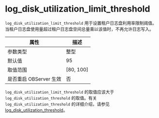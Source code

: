log_disk_utilization_limit_threshold 
=========================================================

`log_disk_utilization_limit_threshold` 用于设置租户日志盘利用率限制阈值。当租户日志盘使用量超过租户日志盘空间总量乘以该值时，不再允许日志写入。


|      **属性**      |   **描述**    |
|------------------|-------------|
| 参数类型             | 整型          |
| 默认值              | 95          |
| 取值范围             | \[80, 100\] |
| 是否重启 OBServer 生效 | 否           |



`log_disk_utilization_limit_threshold` 的取值应该大于 `log_disk_utilization_threshold` 的取值。有关 `log_disk_utilization_threshold` 的详细介绍，请参见 [log_disk_utilization_threshold](17.log_disk_utilization_threshold.md)。
